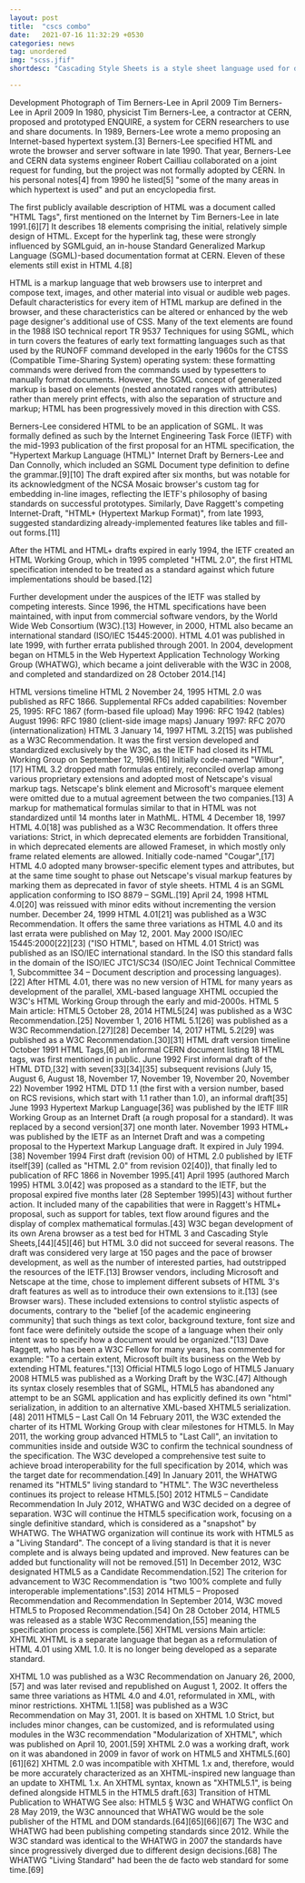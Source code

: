```yaml
---
layout: post
title:  "cscs combo"
date:   2021-07-16 11:32:29 +0530
categories: news
tag: unordered
img: "scss.jfif"
shortdesc: "Cascading Style Sheets is a style sheet language used for describing the presentation of a document written in a markup language such as HTML. CSS is a cornerstone technology of the World Wide Web, alongside HTML and JavaScript."

---
```

Development
Photograph of Tim Berners-Lee in April 2009
Tim Berners-Lee in April 2009
In 1980, physicist Tim Berners-Lee, a contractor at CERN, proposed and prototyped ENQUIRE, a system for CERN researchers to use and share documents. In 1989, Berners-Lee wrote a memo proposing an Internet-based hypertext system.[3] Berners-Lee specified HTML and wrote the browser and server software in late 1990. That year, Berners-Lee and CERN data systems engineer Robert Cailliau collaborated on a joint request for funding, but the project was not formally adopted by CERN. In his personal notes[4] from 1990 he listed[5] "some of the many areas in which hypertext is used" and put an encyclopedia first.

The first publicly available description of HTML was a document called "HTML Tags", first mentioned on the Internet by Tim Berners-Lee in late 1991.[6][7] It describes 18 elements comprising the initial, relatively simple design of HTML. Except for the hyperlink tag, these were strongly influenced by SGMLguid, an in-house Standard Generalized Markup Language (SGML)-based documentation format at CERN. Eleven of these elements still exist in HTML 4.[8]

HTML is a markup language that web browsers use to interpret and compose text, images, and other material into visual or audible web pages. Default characteristics for every item of HTML markup are defined in the browser, and these characteristics can be altered or enhanced by the web page designer's additional use of CSS. Many of the text elements are found in the 1988 ISO technical report TR 9537 Techniques for using SGML, which in turn covers the features of early text formatting languages such as that used by the RUNOFF command developed in the early 1960s for the CTSS (Compatible Time-Sharing System) operating system: these formatting commands were derived from the commands used by typesetters to manually format documents. However, the SGML concept of generalized markup is based on elements (nested annotated ranges with attributes) rather than merely print effects, with also the separation of structure and markup; HTML has been progressively moved in this direction with CSS.

Berners-Lee considered HTML to be an application of SGML. It was formally defined as such by the Internet Engineering Task Force (IETF) with the mid-1993 publication of the first proposal for an HTML specification, the "Hypertext Markup Language (HTML)" Internet Draft by Berners-Lee and Dan Connolly, which included an SGML Document type definition to define the grammar.[9][10] The draft expired after six months, but was notable for its acknowledgment of the NCSA Mosaic browser's custom tag for embedding in-line images, reflecting the IETF's philosophy of basing standards on successful prototypes. Similarly, Dave Raggett's competing Internet-Draft, "HTML+ (Hypertext Markup Format)", from late 1993, suggested standardizing already-implemented features like tables and fill-out forms.[11]

After the HTML and HTML+ drafts expired in early 1994, the IETF created an HTML Working Group, which in 1995 completed "HTML 2.0", the first HTML specification intended to be treated as a standard against which future implementations should be based.[12]

Further development under the auspices of the IETF was stalled by competing interests. Since 1996, the HTML specifications have been maintained, with input from commercial software vendors, by the World Wide Web Consortium (W3C).[13] However, in 2000, HTML also became an international standard (ISO/IEC 15445:2000). HTML 4.01 was published in late 1999, with further errata published through 2001. In 2004, development began on HTML5 in the Web Hypertext Application Technology Working Group (WHATWG), which became a joint deliverable with the W3C in 2008, and completed and standardized on 28 October 2014.[14]

HTML versions timeline
HTML 2
November 24, 1995
HTML 2.0 was published as RFC 1866. Supplemental RFCs added capabilities:
November 25, 1995: RFC 1867 (form-based file upload)
May 1996: RFC 1942 (tables)
August 1996: RFC 1980 (client-side image maps)
January 1997: RFC 2070 (internationalization)
HTML 3
January 14, 1997
HTML 3.2[15] was published as a W3C Recommendation. It was the first version developed and standardized exclusively by the W3C, as the IETF had closed its HTML Working Group on September 12, 1996.[16]
Initially code-named "Wilbur",[17] HTML 3.2 dropped math formulas entirely, reconciled overlap among various proprietary extensions and adopted most of Netscape's visual markup tags. Netscape's blink element and Microsoft's marquee element were omitted due to a mutual agreement between the two companies.[13] A markup for mathematical formulas similar to that in HTML was not standardized until 14 months later in MathML.
HTML 4
December 18, 1997
HTML 4.0[18] was published as a W3C Recommendation. It offers three variations:
Strict, in which deprecated elements are forbidden
Transitional, in which deprecated elements are allowed
Frameset, in which mostly only frame related elements are allowed.
Initially code-named "Cougar",[17] HTML 4.0 adopted many browser-specific element types and attributes, but at the same time sought to phase out Netscape's visual markup features by marking them as deprecated in favor of style sheets. HTML 4 is an SGML application conforming to ISO 8879 – SGML.[19]
April 24, 1998
HTML 4.0[20] was reissued with minor edits without incrementing the version number.
December 24, 1999
HTML 4.01[21] was published as a W3C Recommendation. It offers the same three variations as HTML 4.0 and its last errata were published on May 12, 2001.
May 2000
ISO/IEC 15445:2000[22][23] ("ISO HTML", based on HTML 4.01 Strict) was published as an ISO/IEC international standard. In the ISO this standard falls in the domain of the ISO/IEC JTC1/SC34 (ISO/IEC Joint Technical Committee 1, Subcommittee 34 – Document description and processing languages).[22]
After HTML 4.01, there was no new version of HTML for many years as development of the parallel, XML-based language XHTML occupied the W3C's HTML Working Group through the early and mid-2000s.
HTML 5
Main article: HTML5
October 28, 2014
HTML5[24] was published as a W3C Recommendation.[25]
November 1, 2016
HTML 5.1[26] was published as a W3C Recommendation.[27][28]
December 14, 2017
HTML 5.2[29] was published as a W3C Recommendation.[30][31]
HTML draft version timeline
October 1991
HTML Tags,[6] an informal CERN document listing 18 HTML tags, was first mentioned in public.
June 1992
First informal draft of the HTML DTD,[32] with seven[33][34][35] subsequent revisions (July 15, August 6, August 18, November 17, November 19, November 20, November 22)
November 1992
HTML DTD 1.1 (the first with a version number, based on RCS revisions, which start with 1.1 rather than 1.0), an informal draft[35]
June 1993
Hypertext Markup Language[36] was published by the IETF IIIR Working Group as an Internet Draft (a rough proposal for a standard). It was replaced by a second version[37] one month later.
November 1993
HTML+ was published by the IETF as an Internet Draft and was a competing proposal to the Hypertext Markup Language draft. It expired in July 1994.[38]
November 1994
First draft (revision 00) of HTML 2.0 published by IETF itself[39] (called as "HTML 2.0" from revision 02[40]), that finally led to publication of RFC 1866 in November 1995.[41]
April 1995 (authored March 1995)
HTML 3.0[42] was proposed as a standard to the IETF, but the proposal expired five months later (28 September 1995)[43] without further action. It included many of the capabilities that were in Raggett's HTML+ proposal, such as support for tables, text flow around figures and the display of complex mathematical formulas.[43]
W3C began development of its own Arena browser as a test bed for HTML 3 and Cascading Style Sheets,[44][45][46] but HTML 3.0 did not succeed for several reasons. The draft was considered very large at 150 pages and the pace of browser development, as well as the number of interested parties, had outstripped the resources of the IETF.[13] Browser vendors, including Microsoft and Netscape at the time, chose to implement different subsets of HTML 3's draft features as well as to introduce their own extensions to it.[13] (see Browser wars). These included extensions to control stylistic aspects of documents, contrary to the "belief [of the academic engineering community] that such things as text color, background texture, font size and font face were definitely outside the scope of a language when their only intent was to specify how a document would be organized."[13] Dave Raggett, who has been a W3C Fellow for many years, has commented for example: "To a certain extent, Microsoft built its business on the Web by extending HTML features."[13]
Official HTML5 logo
Logo of HTML5
January 2008
HTML5 was published as a Working Draft by the W3C.[47]
Although its syntax closely resembles that of SGML, HTML5 has abandoned any attempt to be an SGML application and has explicitly defined its own "html" serialization, in addition to an alternative XML-based XHTML5 serialization.[48]
2011 HTML5 – Last Call
On 14 February 2011, the W3C extended the charter of its HTML Working Group with clear milestones for HTML5. In May 2011, the working group advanced HTML5 to "Last Call", an invitation to communities inside and outside W3C to confirm the technical soundness of the specification. The W3C developed a comprehensive test suite to achieve broad interoperability for the full specification by 2014, which was the target date for recommendation.[49] In January 2011, the WHATWG renamed its "HTML5" living standard to "HTML". The W3C nevertheless continues its project to release HTML5.[50]
2012 HTML5 – Candidate Recommendation
In July 2012, WHATWG and W3C decided on a degree of separation. W3C will continue the HTML5 specification work, focusing on a single definitive standard, which is considered as a "snapshot" by WHATWG. The WHATWG organization will continue its work with HTML5 as a "Living Standard". The concept of a living standard is that it is never complete and is always being updated and improved. New features can be added but functionality will not be removed.[51]
In December 2012, W3C designated HTML5 as a Candidate Recommendation.[52] The criterion for advancement to W3C Recommendation is "two 100% complete and fully interoperable implementations".[53]
2014 HTML5 – Proposed Recommendation and Recommendation
In September 2014, W3C moved HTML5 to Proposed Recommendation.[54]
On 28 October 2014, HTML5 was released as a stable W3C Recommendation,[55] meaning the specification process is complete.[56]
XHTML versions
Main article: XHTML
XHTML is a separate language that began as a reformulation of HTML 4.01 using XML 1.0. It is no longer being developed as a separate standard.

XHTML 1.0 was published as a W3C Recommendation on January 26, 2000,[57] and was later revised and republished on August 1, 2002. It offers the same three variations as HTML 4.0 and 4.01, reformulated in XML, with minor restrictions.
XHTML 1.1[58] was published as a W3C Recommendation on May 31, 2001. It is based on XHTML 1.0 Strict, but includes minor changes, can be customized, and is reformulated using modules in the W3C recommendation "Modularization of XHTML", which was published on April 10, 2001.[59]
XHTML 2.0 was a working draft, work on it was abandoned in 2009 in favor of work on HTML5 and XHTML5.[60][61][62] XHTML 2.0 was incompatible with XHTML 1.x and, therefore, would be more accurately characterized as an XHTML-inspired new language than an update to XHTML 1.x.
An XHTML syntax, known as "XHTML5.1", is being defined alongside HTML5 in the HTML5 draft.[63]
Transition of HTML Publication to WHATWG
See also: HTML5 § W3C and WHATWG conflict
On 28 May 2019, the W3C announced that WHATWG would be the sole publisher of the HTML and DOM standards.[64][65][66][67] The W3C and WHATWG had been publishing competing standards since 2012. While the W3C standard was identical to the WHATWG in 2007 the standards have since progressively diverged due to different design decisions.[68] The WHATWG "Living Standard" had been the de facto web standard for some time.[69]